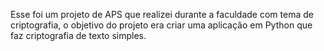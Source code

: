 Esse foi um projeto de APS que realizei durante a faculdade com tema de criptografia, o objetivo do projeto era criar uma aplicação em Python que faz criptografia de texto simples.
